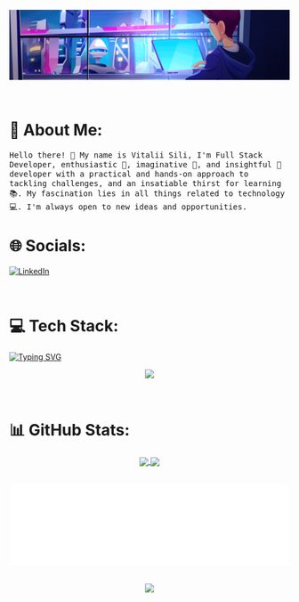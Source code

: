<p align="center">
    <img src="./assets/header.gif">
</p>

<br/>

# 💫 About Me:

<samp>
Hello there! 👋 My name is Vitalii Sili, I'm Full Stack Developer, 
enthusiastic 🥇, imaginative 🎨, and insightful 🔭 
developer with a practical and hands-on approach to tackling 
challenges, and an insatiable thirst for learning 📚. 
My fascination lies in all things related to technology 💻. 
I'm always open to new ideas and opportunities.
</samp>

<br/>

# 🌐 Socials:
[![LinkedIn](https://img.shields.io/badge/LinkedIn-%230077B5.svg?logo=linkedin&logoColor=white)](https://linkedin.com/in/vitaliisili)

<br/>

# 💻 Tech Stack:
[![Typing SVG](https://readme-typing-svg.demolab.com?font=Fira+Code&duration=4000&pause=1000&center=true&width=800&lines=For+BackEnd+Java%2C+Python%2C+Spring+Boot%2C+FastApi+and+Django;For+FrontEnd+JavaScript%2C+Html%2C+Css%2C+React+%2C+NodeJs%2C+Bootstrap+and+JQuery;Database+Postgres%2C+MySql;Automation+Jenkins%2C+Selenium;Preferable+IDE+Intellij+IDEA%2C+PyCharm%2C+WebStorm)](https://git.io/typing-svg)


<p align="center">
  <a href="https://skillicons.dev">
    <img src="https://skillicons.dev/icons?i=java,spring,py,fastapi,django,js,react,html,css,docker,jenkins,postgres,mysql,git,gitlab,bootstrap,postman,maven,gradle,hibernate,linux,jquery,md,sass,nginx,figma,regex,vscode,selenium,idea" />
  </a>
</p>

<br/>

# 📊 GitHub Stats:
[//]: # (STATS SECTION)
<div align="center">
<a href="https://github.com/vitaliisili/convoychat">
  <img height=200 align="center" src="https://github-readme-stats.vercel.app/api/top-langs?username=vitaliisili&theme=transparent&layout=compact&langs_count=8&card_width=320"/>
</a>
<a href="https://github.com/vitaliisili/github-readme-stats">
  <img height=200 align="center" src="https://github-readme-stats.vercel.app/api?username=vitaliisili&theme=transparent&show_icons=true&card_width=320"/>
</a>
</div>

<br/>

<p align="center">
    <img src="./assets/footer.svg">
</p>
<br/>
<div align="center">
    <a href="https://visitcount.itsvg.in">
  <img src="https://visitcount.itsvg.in/api?id=vitaliisili&label=Profile%20Views&color=0&pretty=false" />
</a>
</div>
